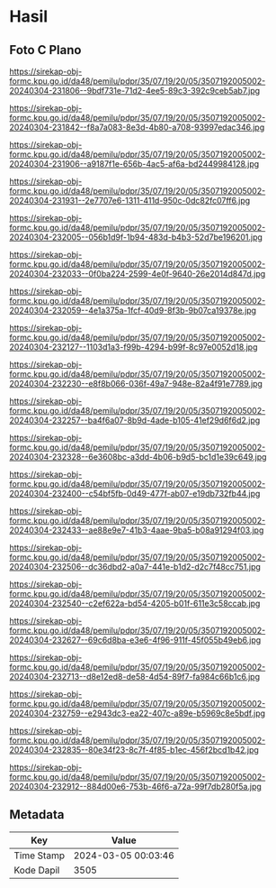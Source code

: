 # Hasil

## Foto C Plano

https://sirekap-obj-formc.kpu.go.id/da48/pemilu/pdpr/35/07/19/20/05/3507192005002-20240304-231806--9bdf731e-71d2-4ee5-89c3-392c9ceb5ab7.jpg

https://sirekap-obj-formc.kpu.go.id/da48/pemilu/pdpr/35/07/19/20/05/3507192005002-20240304-231842--f8a7a083-8e3d-4b80-a708-93997edac346.jpg

https://sirekap-obj-formc.kpu.go.id/da48/pemilu/pdpr/35/07/19/20/05/3507192005002-20240304-231906--a9187f1e-656b-4ac5-af6a-bd2449984128.jpg

https://sirekap-obj-formc.kpu.go.id/da48/pemilu/pdpr/35/07/19/20/05/3507192005002-20240304-231931--2e7707e6-1311-411d-950c-0dc82fc07ff6.jpg

https://sirekap-obj-formc.kpu.go.id/da48/pemilu/pdpr/35/07/19/20/05/3507192005002-20240304-232005--056b1d9f-1b94-483d-b4b3-52d7be196201.jpg

https://sirekap-obj-formc.kpu.go.id/da48/pemilu/pdpr/35/07/19/20/05/3507192005002-20240304-232033--0f0ba224-2599-4e0f-9640-26e2014d847d.jpg

https://sirekap-obj-formc.kpu.go.id/da48/pemilu/pdpr/35/07/19/20/05/3507192005002-20240304-232059--4e1a375a-1fcf-40d9-8f3b-9b07ca19378e.jpg

https://sirekap-obj-formc.kpu.go.id/da48/pemilu/pdpr/35/07/19/20/05/3507192005002-20240304-232127--1103d1a3-f99b-4294-b99f-8c97e0052d18.jpg

https://sirekap-obj-formc.kpu.go.id/da48/pemilu/pdpr/35/07/19/20/05/3507192005002-20240304-232230--e8f8b066-036f-49a7-948e-82a4f91e7789.jpg

https://sirekap-obj-formc.kpu.go.id/da48/pemilu/pdpr/35/07/19/20/05/3507192005002-20240304-232257--ba4f6a07-8b9d-4ade-b105-41ef29d6f6d2.jpg

https://sirekap-obj-formc.kpu.go.id/da48/pemilu/pdpr/35/07/19/20/05/3507192005002-20240304-232328--6e3608bc-a3dd-4b06-b9d5-bc1d1e39c649.jpg

https://sirekap-obj-formc.kpu.go.id/da48/pemilu/pdpr/35/07/19/20/05/3507192005002-20240304-232400--c54bf5fb-0d49-477f-ab07-e19db732fb44.jpg

https://sirekap-obj-formc.kpu.go.id/da48/pemilu/pdpr/35/07/19/20/05/3507192005002-20240304-232433--ae88e9e7-41b3-4aae-9ba5-b08a91294f03.jpg

https://sirekap-obj-formc.kpu.go.id/da48/pemilu/pdpr/35/07/19/20/05/3507192005002-20240304-232506--dc36dbd2-a0a7-441e-b1d2-d2c7f48cc751.jpg

https://sirekap-obj-formc.kpu.go.id/da48/pemilu/pdpr/35/07/19/20/05/3507192005002-20240304-232540--c2ef622a-bd54-4205-b01f-611e3c58ccab.jpg

https://sirekap-obj-formc.kpu.go.id/da48/pemilu/pdpr/35/07/19/20/05/3507192005002-20240304-232627--69c6d8ba-e3e6-4f96-911f-45f055b49eb6.jpg

https://sirekap-obj-formc.kpu.go.id/da48/pemilu/pdpr/35/07/19/20/05/3507192005002-20240304-232713--d8e12ed8-de58-4d54-89f7-fa984c66b1c6.jpg

https://sirekap-obj-formc.kpu.go.id/da48/pemilu/pdpr/35/07/19/20/05/3507192005002-20240304-232759--e2943dc3-ea22-407c-a89e-b5969c8e5bdf.jpg

https://sirekap-obj-formc.kpu.go.id/da48/pemilu/pdpr/35/07/19/20/05/3507192005002-20240304-232835--80e34f23-8c7f-4f85-b1ec-456f2bcd1b42.jpg

https://sirekap-obj-formc.kpu.go.id/da48/pemilu/pdpr/35/07/19/20/05/3507192005002-20240304-232912--884d00e6-753b-46f6-a72a-99f7db280f5a.jpg


## Metadata

| Key        | Value               |
| ---------- | ------------------- |
| Time Stamp | 2024-03-05 00:03:46 |
| Kode Dapil | 3505                |



